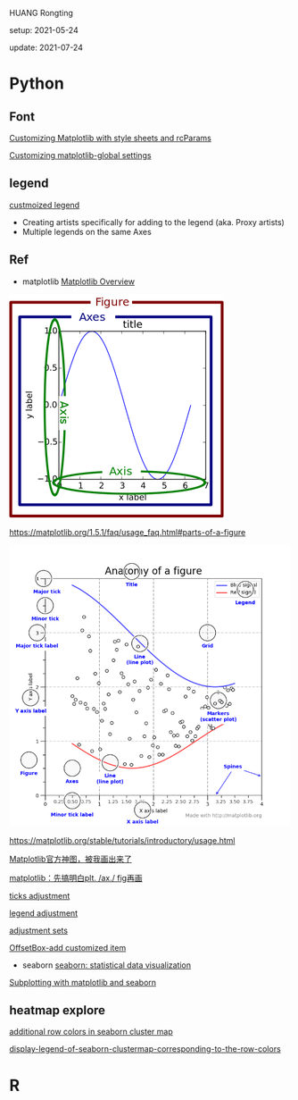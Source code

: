 HUANG Rongting
 
setup: 2021-05-24
 
update: 2021-07-24

# Python
## Font
[Customizing Matplotlib with style sheets and rcParams](https://matplotlib.org/stable/tutorials/introductory/customizing.html)

[Customizing matplotlib-global settings](https://blog.csdn.net/cdqn10086/article/details/77888660)

## legend
[custmoized legend](https://matplotlib.org/3.2.1/tutorials/intermediate/legend_guide.html)

- Creating artists specifically for adding to the legend (aka. Proxy artists)
- Multiple legends on the same Axes



## Ref

- matplotlib
[Matplotlib Overview](https://matplotlib.org/stable/contents.html)

![fig_map-parts-of-a-figure](./figs/fig_map.png)

https://matplotlib.org/1.5.1/faq/usage_faq.html#parts-of-a-figure

![parts-of-a-figure-matplotlib](./figs/parts-of-a-figure.png)

https://matplotlib.org/stable/tutorials/introductory/usage.html

[Matplotlib官方神图，被我画出来了](https://zhuanlan.zhihu.com/p/345046797)

[matplotlib：先搞明白plt. /ax./ fig再画](https://zhuanlan.zhihu.com/p/93423829)

[ticks adjustment](https://mp.weixin.qq.com/s/bI9UsY0-qynvrQSYy7O30A)

[legend adjustment](https://mp.weixin.qq.com/s?__biz=MzkxMzE0MjUzNQ==&mid=2247483933&idx=2&sn=b251c9ddb5a35509d61fb26d52a17b2e&chksm=c1036475f674ed63ca546b8fdf5c69bc038cb995e0ad577f68422e0b1c9d67e8b17868ff2612&scene=178&cur_album_id=1696475684874813449#rd)

[adjustment sets](https://mp.weixin.qq.com/mp/appmsgalbum?__biz=MzkxMzE0MjUzNQ==&action=getalbum&album_id=1696475684874813449&scene=173&from_msgid=2247483933&from_itemidx=2&count=3&nolastread=1#wechat_redirect)


[OffsetBox-add customized item](https://mp.weixin.qq.com/s?__biz=MzkxMzE0MjUzNQ==&mid=2247486436&idx=1&sn=468ba401c22949c73f2ecb0877487929&chksm=c1036d8cf674e49a3b2c47401f2037d691915eee4023167b9ff787c7d99370f45538a1e69080&scene=178&cur_album_id=1690409955863887876#rd)


- seaborn
[seaborn: statistical data visualization](https://seaborn.pydata.org/#)

[Subplotting with matplotlib and seaborn](https://dev.to/thalesbruno/subplotting-with-matplotlib-and-seaborn-5ei8)


## heatmap explore
[additional row colors in seaborn cluster map](https://stackoverflow.com/questions/48173798/additional-row-colors-in-seaborn-cluster-map)

[display-legend-of-seaborn-clustermap-corresponding-to-the-row-colors](https://stackoverflow.com/questions/62473426/display-legend-of-seaborn-clustermap-corresponding-to-the-row-colors)

# R
## 
